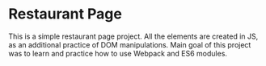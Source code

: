 # Restaurant Page

This is a simple restaurant page project. All the elements are created in JS, as an additional practice of DOM manipulations. Main goal of this project was to learn and practice how to use Webpack and ES6 modules.